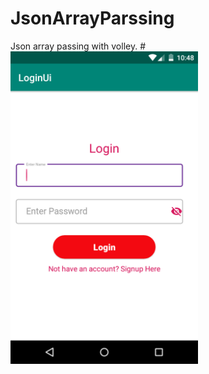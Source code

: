 # JsonArrayParssing
Json array passing with volley.
#<img height="500" src= "https://github.com/pundirbhupendra/LoginUi/blob/master/device-2019-11-24-211944.png"/>
